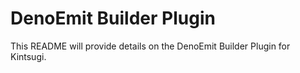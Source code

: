 # DenoEmit Builder Plugin

This README will provide details on the DenoEmit Builder Plugin for Kintsugi.
